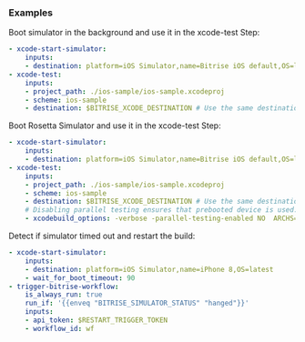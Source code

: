 ### Examples

Boot simulator in the background and use it in the xcode-test Step:
```yaml
- xcode-start-simulator:
    inputs:
    - destination: platform=iOS Simulator,name=Bitrise iOS default,OS=latest
- xcode-test:
    inputs:
    - project_path: ./ios-sample/ios-sample.xcodeproj
    - scheme: ios-sample
    - destination: $BITRISE_XCODE_DESTINATION # Use the same destination as the xcode-start-simulator Step
```

Boot Rosetta Simulator and use it in the xcode-test Step:
```yaml
- xcode-start-simulator:
    inputs:
    - destination: platform=iOS Simulator,name=Bitrise iOS default,OS=latest,arch=x86_64
- xcode-test:
    inputs:
    - project_path: ./ios-sample/ios-sample.xcodeproj
    - scheme: ios-sample
    - destination: $BITRISE_XCODE_DESTINATION # Use the same destination as the xcode-start-simulator Step
    # Disabling parallel testing ensures that prebooted device is used. ARCHS=x86_64 is optional, to enable project compilation
    - xcodebuild_options: -verbose -parallel-testing-enabled NO  ARCHS=x86_64
```

Detect if simulator timed out and restart the build:
```yaml
- xcode-start-simulator:
    inputs:
    - destination: platform=iOS Simulator,name=iPhone 8,OS=latest
    - wait_for_boot_timeout: 90
- trigger-bitrise-workflow:
    is_always_run: true
    run_if: '{{enveq "BITRISE_SIMULATOR_STATUS" "hanged"}}'
    inputs:
    - api_token: $RESTART_TRIGGER_TOKEN
    - workflow_id: wf
```
